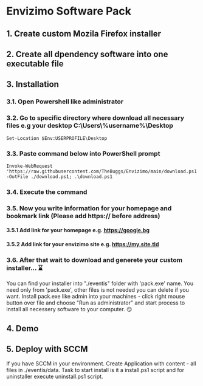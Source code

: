 # Envizimo Software Pack

## 1. Create custom Mozila Firefox installer

## 2. Create all dpendency software into one executable file

## 3. Installation

### 3.1. Open Powershell like administrator

### 3.2. Go to specific directory where download all necessary files e.g your desktop C:\Users\\%username%\Desktop

```powershel
Set-Location $Env:USERPROFILE\Desktop
```

### 3.3. Pаstе command below into PowerShell prompt

```powershel
Invoke-WebRequest 'https://raw.githubusercontent.com/TheBuggs/Envizimo/main/download.ps1' -OutFile ./download.ps1; .\download.ps1
```

### 3.4. Execute the command

### 3.5. Now you write information for your homepage and bookmark link (Please add https:// before address)

#### 3.5.1 Add link for your homepage e.g. https://google.bg

#### 3.5.2 Add link for your envizimo site e.g. https://my.site.tld

### 3.6. After that wait to download and generete your custom installer... :hourglass:

You can find your installer into "./eventis" folder with 'pack.exe' name. You need only from 'pack.exe', other files is not needed you can delete if you want. Install pack.exe like admin into your machines - click right mouse button over file and choose "Run as administrator" and start process to install all necessery software to your computer. :smirk:

## 4. Demo

## 5. Deploy with SCCM

If you have SCCM in your environment. Create Application with content - all files in ./eventis/data. Task to start install is it a install.ps1 script and for uninstaller execute uninstall.ps1 script.
